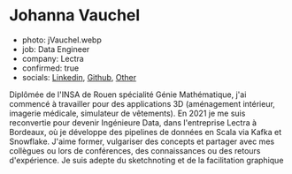 # Johanna Vauchel

- photo: jVauchel.webp
- job: Data Engineer
- company: Lectra
- confirmed: true
- socials: [Linkedin](https://www.linkedin.com/in/johanna-vauchel-05576a78), [Github](https://github.com/jvauchel), [Other](https://jvauchel.github.io)

Diplômée de l'INSA de Rouen spécialité Génie Mathématique, j'ai commencé à travailler pour des applications 3D (aménagement intérieur, imagerie médicale, simulateur de vêtements). En 2021 je me suis reconvertie pour devenir Ingénieure Data, dans l'entreprise Lectra à Bordeaux, où je développe des pipelines de données en Scala via Kafka et Snowflake. J'aime former, vulgariser des concepts et partager avec mes collègues ou lors de conférences, des connaissances ou des retours d'expérience. Je suis adepte du sketchnoting et de la facilitation graphique
